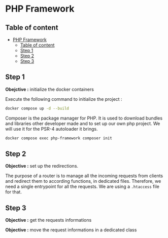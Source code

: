 # PHP Framework

## Table of content

- [PHP Framework](#php-framework)
  - [Table of content](#table-of-content)
  - [Step 1](#step-1)
  - [Step 2](#step-2)
  - [Step 3](#step-3)

## Step 1

**Obejctive :** initialize the docker containers

Execute the following command to initialize the project :

```bash
docker compose up -d --build
```

Composer is the package manager for PHP. It is used to download bundles and libraries other developer made and to set up our own php project. We will use it for the PSR-4 autoloader it brings.

```bash
docker compose exec php-framework composer init
```

## Step 2

**Objective :** set up the redirections.

The purpose of a router is to manage all the incoming requests from clients and redirect them to according functions, in dedicated files. Therefore, we need a single entrypoint for all the requests. We are using a `.htaccess` file for that.

## Step 3

**Objective :** get the requests informations

**Objective :** move the request informations in a dedicated class